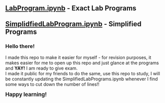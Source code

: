 ## [LabProgram.ipynb](https://github.com/np-nandanpatil/ml-lab/blob/main/LabPrograms.ipynb) - Exact Lab Programs <br><br> [SimplidfiedLabProgram.ipynb](https://github.com/np-nandanpatil/ml-lab/blob/main/SimplifiedLabPrograms.ipynb) - Simplified Programs 

### Hello there!
I made this repo to make it easier for myself - for revision purposes, it makes easier for me to open up this repo and just glance at the programs and <strong>YAY!</strong> I am ready to give exam.  
I made it public for my friends to do the same, use this repo to study, I will be constantly updating the SimplifiedLabPrograms.ipynb whenever I find some ways to cut down the number of lines!!

<strong><big>Happy learning!</big><strong>
